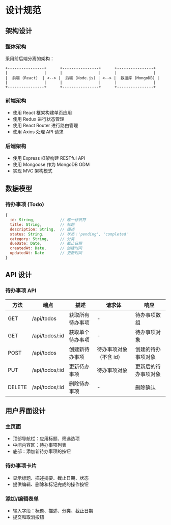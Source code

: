 # 设计规范

## 架构设计

### 整体架构

采用前后端分离的架构：

```
+----------------+      +----------------+      +----------------+
|                |      |                |      |                |
|  前端 (React)  | <--> |  后端 (Node.js) | <--> |  数据库 (MongoDB) |
|                |      |                |      |                |
+----------------+      +----------------+      +----------------+
```

### 前端架构

- 使用 React 框架构建单页应用
- 使用 Redux 进行状态管理
- 使用 React Router 进行路由管理
- 使用 Axios 处理 API 请求

### 后端架构

- 使用 Express 框架构建 RESTful API
- 使用 Mongoose 作为 MongoDB ODM
- 实现 MVC 架构模式

## 数据模型

### 待办事项 (Todo)

```javascript
{
  id: String,           // 唯一标识符
  title: String,        // 标题
  description: String,  // 描述
  status: String,       // 状态：'pending', 'completed'
  category: String,     // 分类
  dueDate: Date,        // 截止日期
  createdAt: Date,      // 创建时间
  updatedAt: Date       // 更新时间
}
```

## API 设计

### 待办事项 API

| 方法   | 端点                | 描述                 | 请求体                      | 响应                        |
|--------|---------------------|----------------------|----------------------------|----------------------------|
| GET    | /api/todos          | 获取所有待办事项     | -                           | 待办事项数组                |
| GET    | /api/todos/:id      | 获取单个待办事项     | -                           | 待办事项对象                |
| POST   | /api/todos          | 创建新待办事项       | 待办事项对象（不含 id）     | 创建的待办事项对象          |
| PUT    | /api/todos/:id      | 更新待办事项         | 待办事项对象                | 更新后的待办事项对象        |
| DELETE | /api/todos/:id      | 删除待办事项         | -                           | 删除确认                    |

## 用户界面设计

### 主页面

- 顶部导航栏：应用标题、筛选选项
- 中间内容区：待办事项列表
- 底部：添加新待办事项的按钮

### 待办事项卡片

- 显示标题、描述摘要、截止日期、状态
- 提供编辑、删除和标记完成的操作按钮

### 添加/编辑表单

- 输入字段：标题、描述、分类、截止日期
- 提交和取消按钮